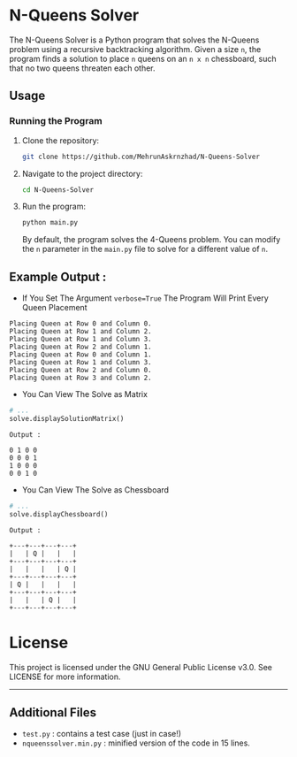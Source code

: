 # N-Queens Solver
 The N-Queens Solver is a Python program that solves the N-Queens problem using a recursive backtracking algorithm. Given a size `n`, the program finds a solution to place `n` queens on an `n x n` chessboard, such that no two queens threaten each other.

## Usage 

### Running the Program

1. Clone the repository:

    ```bash
    git clone https://github.com/MehrunAskrnzhad/N-Queens-Solver
    ```
2. Navigate to the project directory:

    ```bash
    cd N-Queens-Solver
    ```
3. Run the program:
    ```bash 
    python main.py
    ```

    By default, the program solves the 4-Queens problem. You can modify the `n` parameter in the `main.py` file to solve for a different value of `n`.

## Example Output :
- If You Set The Argument `verbose=True` The Program Will Print Every Queen Placement 
```
Placing Queen at Row 0 and Column 0.
Placing Queen at Row 1 and Column 2.
Placing Queen at Row 1 and Column 3.
Placing Queen at Row 2 and Column 1.
Placing Queen at Row 0 and Column 1.
Placing Queen at Row 1 and Column 3.
Placing Queen at Row 2 and Column 0.
Placing Queen at Row 3 and Column 2.
```
- You Can View The Solve as Matrix 
```python
# ...
solve.displaySolutionMatrix()
```

`Output :`
```
0 1 0 0
0 0 0 1
1 0 0 0
0 0 1 0
```
- You Can View The Solve as Chessboard 
```python
# ...
solve.displayChessboard()
```

`Output :`
```
+---+---+---+---+
|   | Q |   |   |
+---+---+---+---+
|   |   |   | Q |
+---+---+---+---+
| Q |   |   |   |
+---+---+---+---+
|   |   | Q |   |
+---+---+---+---+
```

# License 
This project is licensed under the GNU General Public License v3.0. See LICENSE for more information.

---  

## Additional Files 
- `test.py` : contains a test case (just in case!)
- `nqueenssolver.min.py` : minified version of the code in 15 lines.
